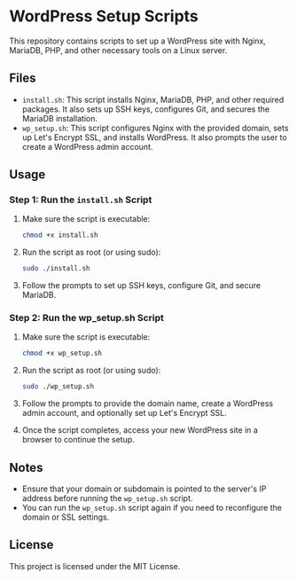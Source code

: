 # WordPress Setup Scripts

This repository contains scripts to set up a WordPress site with Nginx, MariaDB, PHP, and other necessary tools on a Linux server.

## Files

- `install.sh`: This script installs Nginx, MariaDB, PHP, and other required packages. It also sets up SSH keys, configures Git, and secures the MariaDB installation.
- `wp_setup.sh`: This script configures Nginx with the provided domain, sets up Let's Encrypt SSL, and installs WordPress. It also prompts the user to create a WordPress admin account.

## Usage

### Step 1: Run the `install.sh` Script

1. Make sure the script is executable:
    ```sh
    chmod +x install.sh
    ```

2. Run the script as root (or using sudo):
    ```sh
    sudo ./install.sh
    ```

3. Follow the prompts to set up SSH keys, configure Git, and secure MariaDB.

### Step 2: Run the wp_setup.sh Script

1. Make sure the script is executable:
    ```sh
    chmod +x wp_setup.sh
    ```

2. Run the script as root (or using sudo):
    ```sh
    sudo ./wp_setup.sh
    ```

3. Follow the prompts to provide the domain name, create a WordPress admin account, and optionally set up Let's Encrypt SSL.

4. Once the script completes, access your new WordPress site in a browser to continue the setup.

## Notes

- Ensure that your domain or subdomain is pointed to the server's IP address before running the `wp_setup.sh` script.
- You can run the `wp_setup.sh` script again if you need to reconfigure the domain or SSL settings.

## License

This project is licensed under the MIT License.